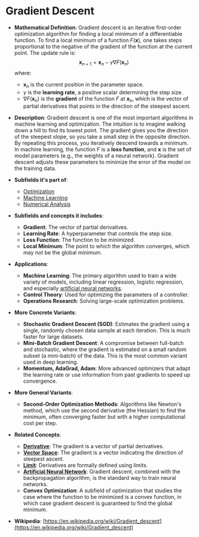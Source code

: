 # Gradient Descent

- **Mathematical Definition**: Gradient descent is an iterative first-order optimization algorithm for finding a local minimum of a differentiable function. To find a local minimum of a function $F(\mathbf{x})$, one takes steps proportional to the negative of the gradient of the function at the current point. The update rule is:
$$ \mathbf{x}_{n+1} = \mathbf{x}_n - \gamma \nabla F(\mathbf{x}_n) $$
  where:
    - $\mathbf{x}_n$ is the current position in the parameter space.
    - $\gamma$ is the **learning rate**, a positive scalar determining the step size.
    - $\nabla F(\mathbf{x}_n)$ is the **gradient** of the function $F$ at $\mathbf{x}_n$, which is the vector of partial derivatives that points in the direction of the steepest ascent.

- **Description**: Gradient descent is one of the most important algorithms in machine learning and optimization. The intuition is to imagine walking down a hill to find its lowest point. The gradient gives you the direction of the steepest slope, so you take a small step in the opposite direction. By repeating this process, you iteratively descend towards a minimum. In machine learning, the function $F$ is a **loss function**, and $\mathbf{x}$ is the set of model parameters (e.g., the weights of a neural network). Gradient descent adjusts these parameters to minimize the error of the model on the training data.

- **Subfields it's part of**:
    - [Optimization](https://en.wikipedia.org/wiki/Mathematical_optimization)
    - [Machine Learning](https://en.wikipedia.org/wiki/Machine_learning)
    - [Numerical Analysis](https://en.wikipedia.org/wiki/Numerical_analysis)

- **Subfields and concepts it includes**:
    - **Gradient**: The vector of partial derivatives.
    - **Learning Rate**: A hyperparameter that controls the step size.
    - **Loss Function**: The function to be minimized.
    - **Local Minimum**: The point to which the algorithm converges, which may not be the global minimum.

- **Applications**:
    - **Machine Learning**: The primary algorithm used to train a wide variety of models, including linear regression, logistic regression, and especially [artificial neural networks](./artificial_neural_network.md).
    - **Control Theory**: Used for optimizing the parameters of a controller.
    - **Operations Research**: Solving large-scale optimization problems.

- **More Concrete Variants**:
    - **Stochastic Gradient Descent (SGD)**: Estimates the gradient using a single, randomly chosen data sample at each iteration. This is much faster for large datasets.
    - **Mini-Batch Gradient Descent**: A compromise between full-batch and stochastic, where the gradient is estimated on a small random subset (a mini-batch) of the data. This is the most common variant used in deep learning.
    - **Momentum, AdaGrad, Adam**: More advanced optimizers that adapt the learning rate or use information from past gradients to speed up convergence.

- **More General Variants**:
    - **Second-Order Optimization Methods**: Algorithms like Newton's method, which use the second derivative (the Hessian) to find the minimum, often converging faster but with a higher computational cost per step.

- **Related Concepts**:
    - **[Derivative](../../pure_mathematics/analysis/derivative.md)**: The gradient is a vector of partial derivatives.
    - **[Vector Space](../../pure_mathematics/linear_algebra/vector_space.md)**: The gradient is a vector indicating the direction of steepest ascent.
    - **[Limit](../../pure_mathematics/analysis/limit.md)**: Derivatives are formally defined using limits.
    - **[Artificial Neural Network](./artificial_neural_network.md)**: Gradient descent, combined with the backpropagation algorithm, is the standard way to train neural networks.
    - **Convex Optimization**: A subfield of optimization that studies the case where the function to be minimized is a convex function, in which case gradient descent is guaranteed to find the global minimum.

- **Wikipedia**: [https://en.wikipedia.org/wiki/Gradient_descent](https://en.wikipedia.org/wiki/Gradient_descent)
